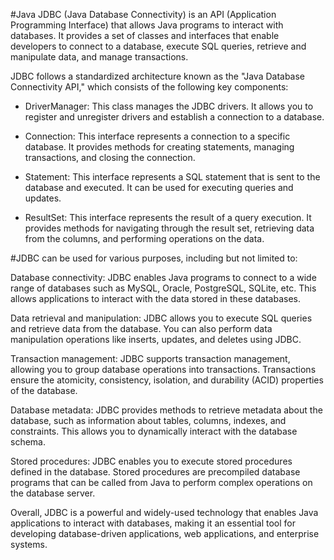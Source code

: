  #Java JDBC (Java Database Connectivity) is an API (Application Programming Interface) that allows Java programs to interact with databases. It provides a set of classes and interfaces that enable developers to connect to a database, execute SQL queries, retrieve and manipulate data, and manage transactions.

JDBC follows a standardized architecture known as the "Java Database Connectivity API," which consists of the following key components:

 - DriverManager: This class manages the JDBC drivers. It allows you to register and unregister drivers and establish a connection to a database.

 - Connection: This interface represents a connection to a specific database. It provides methods for creating statements, managing transactions, and closing the connection.

 - Statement: This interface represents a SQL statement that is sent to the database and executed. It can be used for executing queries and updates.

 - ResultSet: This interface represents the result of a query execution. It provides methods for navigating through the result set, retrieving data from the columns, and performing operations on the data.
 
 
 
 #JDBC can be used for various purposes, including but not limited to:

Database connectivity: JDBC enables Java programs to connect to a wide range of databases such as MySQL, Oracle, PostgreSQL, SQLite, etc. This allows applications to interact with the data stored in these databases.

Data retrieval and manipulation: JDBC allows you to execute SQL queries and retrieve data from the database. You can also perform data manipulation operations like inserts, updates, and deletes using JDBC.

Transaction management: JDBC supports transaction management, allowing you to group database operations into transactions. Transactions ensure the atomicity, consistency, isolation, and durability (ACID) properties of the database.

Database metadata: JDBC provides methods to retrieve metadata about the database, such as information about tables, columns, indexes, and constraints. This allows you to dynamically interact with the database schema.


Stored procedures: JDBC enables you to execute stored procedures defined in the database. Stored procedures are precompiled database programs that can be called from Java to perform complex operations on the database server.

Overall, JDBC is a powerful and widely-used technology that enables Java applications to interact with databases, making it an essential tool for developing database-driven applications, web applications, and enterprise systems.